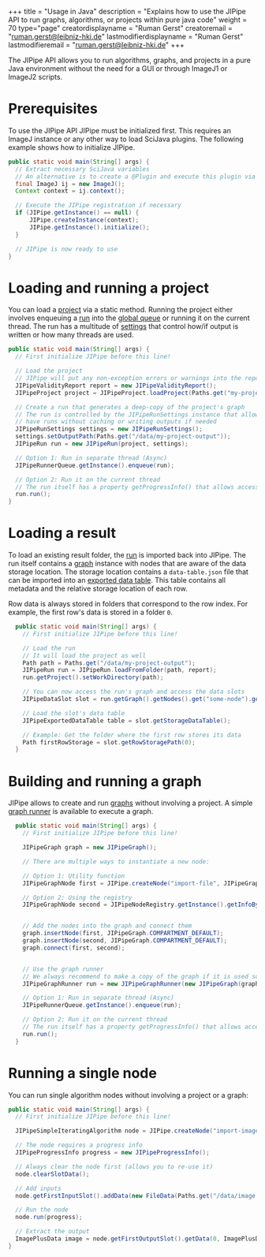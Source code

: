 +++
title = "Usage in Java"
description = "Explains how to use the JIPipe API to run graphs, algorithms, or projects within pure java code"
weight = 70
type="page"
creatordisplayname = "Ruman Gerst"
creatoremail = "ruman.gerst@leibniz-hki.de"
lastmodifierdisplayname = "Ruman Gerst"
lastmodifieremail = "ruman.gerst@leibniz-hki.de"
+++

The JIPipe API allows you to run algorithms, graphs, and projects in a pure Java environment
without the need for a GUI or through ImageJ1 or ImageJ2 scripts.

# Prerequisites

To use the JIPipe API JIPipe must be initialized first. This requires an ImageJ instance
or any other way to load SciJava plugins. The following example shows how to initialize JIPipe.

```java
public static void main(String[] args) {
  // Extract necessary SciJava variables
  // An alternative is to create a @Plugin and execute this plugin via ImageJ
  final ImageJ ij = new ImageJ();
  Context context = ij.context();

  // Execute the JIPipe registration if necessary
  if (JIPipe.getInstance() == null) {
      JIPipe.createInstance(context);
      JIPipe.getInstance().initialize();
  }

  // JIPipe is now ready to use
}
```

# Loading and running a project

You can load a [project](/apidocs/org/hkijena/jipipe/api/JIPipeProject.html) via a static method.
Running the project either involves enqueuing a [run](/apidocs/org/hkijena/jipipe/api/JIPipeRun.html) into the [global queue](/apidocs/org/hkijena/jipipe/ui/running/JIPipeRunnerQueue.html) or running it on the current thread.
The run has a multitude of [settings](/apidocs/org/hkijena/jipipe/api/JIPipeRunSettings.html) that control how/if output is written or how many threads are used.

```java
public static void main(String[] args) {
  // First initialize JIPipe before this line!

  // Load the project
  // JIPipe will put any non-exception errors or warnings into the report
  JIPipeValidityReport report = new JIPipeValidityReport();
  JIPipeProject project = JIPipeProject.loadProject(Paths.get("my-project.jip"), report);

  // Create a run that generates a deep-copy of the project's graph
  // The run is controlled by the JIPipeRunSettings instance that allows you to
  // have runs without caching or writing outputs if needed
  JIPipeRunSettings settings = new JIPipeRunSettings();
  settings.setOutputPath(Paths.get("/data/my-project-output"));
  JIPipeRun run = new JIPipeRun(project, settings);

  // Option 1: Run in separate thread (Async)
  JIPipeRunnerQueue.getInstance().enqueue(run);

  // Option 2: Run it on the current thread
  // The run itself has a property getProgressInfo() that allows access to the progress & log
  run.run();
}
```

# Loading a result

To load an existing result folder, the [run](/apidocs/org/hkijena/jipipe/api/JIPipeRun.html) is imported back into JIPipe.
The run itself contains a [graph](/apidocs/org/hkijena/jipipe/api/nodes/JIPipeGraph.html) instance with nodes that are aware
of the data storage location. The storage location contains a `data-table.json` file that can be imported into an [exported data table](/apidocs/org/hkijena/jipipe/api/data/JIPipeExportedDataTable.html).
This table contains all metadata and the relative storage location of each row.

Row data is always stored in folders that correspond to the row index. For example, the first row's data is stored in a folder `0`.

```java
  public static void main(String[] args) {
    // First initialize JIPipe before this line!

    // Load the run
    // It will load the project as well
    Path path = Paths.get("/data/my-project-output");
    JIPipeRun run = JIPipeRun.loadFromFolder(path, report);
    run.getProject().setWorkDirectory(path);

    // You can now access the run's graph and access the data slots
    JIPipeDataSlot slot = run.getGraph().getNodes().get("some-node").getOutputSlot("Output");

    // Load the slot's data table
    JIPipeExportedDataTable table = slot.getStorageDataTable();

    // Example: Get the folder where the first row stores its data
    Path firstRowStorage = slot.getRowStoragePath(0);
  }
```

# Building and running a graph

JIPipe allows to create and run [graphs](/apidocs/org/hkijena/jipipe/api/nodes/JIPipeGraph.html) without involving a project.
A simple [graph runner](/apidocs/org/hkijena/jipipe/api/JIPipeGraphRunner.html) is available to execute a graph.

```java
  public static void main(String[] args) {
    // First initialize JIPipe before this line!

    JIPipeGraph graph = new JIPipeGraph();

    // There are multiple ways to instantiate a new node:

    // Option 1: Utility function
    JIPipeGraphNode first = JIPipe.createNode("import-file", JIPipeGraphNode.class);

    // Option 2: Using the registry
    JIPipeGraphNode second = JIPipeNodeRegistry.getInstance().getInfoById("import-imagej-imgplus-from-file").newInstance();


    // Add the nodes into the graph and connect them
    graph.insertNode(first, JIPipeGraph.COMPARTMENT_DEFAULT);
    graph.insertNode(second, JIPipeGraph.COMPARTMENT_DEFAULT);
    graph.connect(first, second);


    // Use the graph runner
    // We always recommend to make a copy of the graph if it is used somehere else
    JIPipeGraphRunner run = new JIPipeGraphRunner(new JIPipeGraph(graph));

    // Option 1: Run in separate thread (Async)
    JIPipeRunnerQueue.getInstance().enqueue(run);

    // Option 2: Run it on the current thread
    // The run itself has a property getProgressInfo() that allows access to the progress & log
    run.run();
  }
```

# Running a single node

You can run single algorithm nodes without involving a project or a graph:

```java
public static void main(String[] args) {
  // First initialize JIPipe before this line!

  JIPipeSimpleIteratingAlgorithm node = JIPipe.createNode("import-imagej-imgplus-from-file", JIPipeSimpleIteratingAlgorithm.class);

  // The node requires a progress info 
  JIPipeProgressInfo progress = new JIPipeProgressInfo();

  // Always clear the node first (allows you to re-use it)
  node.clearSlotData();

  // Add inputs
  node.getFirstInputSlot().addData(new FileData(Paths.get("/data/image.tif")), progress);

  // Run the node
  node.run(progress);

  // Extract the output
  ImagePlusData image = node.getFirstOutputSlot().getData(0, ImagePlusData.class, progress);
}
```
